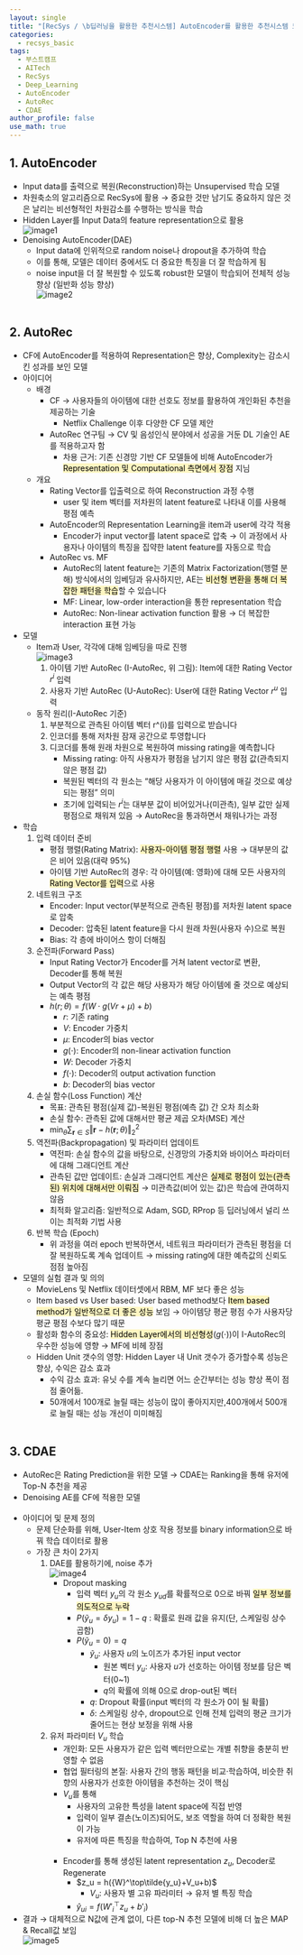 ```yaml
---
layout: single
title: "[RecSys / \b딥러닝을 활용한 추천시스템] AutoEncoder를 활용한 추천시스템 모델 (AutoRec, CDAE)"
categories:
  - recsys_basic
tags:
  - 부스트캠프
  - AITech
  - RecSys
  - Deep_Learning
  - AutoEncoder
  - AutoRec
  - CDAE
author_profile: false
use_math: true
---
```

## 1. AutoEncoder
- Input data를 출력으로 복원(Reconstruction)하는 Unsupervised 학습 모델
- 차원축소의 알고리즘으로 RecSys에 활용 → 중요한 것만 남기도 중요하지 않은 것은 날리는 비선형적인 차원감소를 수행하는 방식을 학습
- Hidden Layer를 Input Data의 feature representation으로 활용      
	![image1](../../images/2024-10-29-aitech-week11-12_6_2/image1.png)
- Denoising AutoEncoder(DAE)
	- Input data에 인위적으로 random noise나 dropout을 추가하여 학습
	- 이를 통해, 모델은 데이터 중에서도 더 중요한 특징을 더 잘 학습하게 됨
	- noise input을 더 잘 복원할 수 있도록 robust한 모델이 학습되어 전체적 성능 향상 (일반화 성능 향상)     
	![image2](../../images/2024-10-29-aitech-week11-12_6_2/image2.png)<br><br>

## 2. AutoRec
- CF에 AutoEncoder를 적용하여 Representation은 향상, Complexity는 감소시킨 성과를 보인 모델
- 아이디어
	- 배경
		- CF → 사용자들의 아이템에 대한 선호도 정보를 활용하여 개인화된 추천을 제공하는 기술
			- Netflix Challenge 이후 다양한 CF 모델 제안
		- AutoRec 연구팀 → CV 및 음성인식 분야에서 성공을 거둔 DL 기술인 AE를 적용하고자 함
			- 차용 근거: 기존 신경망 기반 CF 모델들에 비해 AutoEncoder가 <mark style="background: #FFF3A3A6;">Representation 및 Computational 측면에서 장점</mark> 지님
	- 개요
		- Rating Vector를 입출력으로 하여 Reconstruction 과정 수행
			- user 및 item 벡터를 저차원의 latent feature로 나타내 이를 사용해 평점 예측
		- AutoEncoder의 Representation Learning을 item과 user에 각각 적용
			- Encoder가 input vector를 latent space로 압축 → 이 과정에서 사용자나 아이템의 특징을 집약한 latent feature를 자동으로 학습
		- AutoRec vs. MF
			- AutoRec의 latent feature는 기존의 Matrix Factorization(행렬 분해) 방식에서의 임베딩과 유사하지만, AE는 <mark style="background: #FFF3A3A6;">비선형 변환을 통해 더 복잡한 패턴을 학습</mark>할 수 있습니다
			- MF: Linear, low-order interaction을 통한 representation 학습
			- AutoRec: Non-linear activation function 활용 → 더 복잡한 interaction 표현 가능
- 모델
	- Item과 User, 각각에 대해 임베딩을 따로 진행     
		 ![image3](../../images/2024-10-29-aitech-week11-12_6_2/image3.png)
		1. 아이템 기반 AutoRec (I-AutoRec, 위 그림): Item에 대한 Rating Vector $r^i$ 입력
		2. 사용자 기반 AutoRec (U-AutoRec): User에 대한 Rating Vector $r^u$ 입력
	- 동작 원리(I-AutoRec 기준)
		1. 부분적으로 관측된 아이템 벡터 r^(i)를 입력으로 받습니다
		2. 인코더를 통해 저차원 잠재 공간으로 투영합니다
		3. 디코더를 통해 원래 차원으로 복원하여 missing rating을 예측합니다
			- Missing rating: 아직 사용자가 평점을 남기지 않은 평점 값(관측되지 않은 평점 값)
			- 복원된 벡터의 각 원소는 “해당 사용자가 이 아이템에 매길 것으로 예상되는 평점” 의미
			- 초기에 입력되는 $r^i$는 대부분 값이 비어있거나(미관측), 일부 값만 실제 평점으로 채워져 있음 → AutoRec을 통과하면서 채워나가는 과정
- 학습
	1. 입력 데이터 준비
		- 평점 행렬(Rating Matrix): <mark style="background: #FFF3A3A6;">사용자-아이템 평점 행렬</mark> 사용 → 대부분의 값은 비어 있음(대략 95%)
		- 아이템 기반 AutoRec의 경우: 각 아이템(예: 영화)에 대해 모든 사용자의 <mark style="background: #FFF3A3A6;">Rating Vector를 입력</mark>으로 사용
	2. 네트워크 구조
		- Encoder: Input vector(부분적으로 관측된 평점)를 저차원 latent space로 압축
		- Decoder: 압축된 latent feature을 다시 원래 차원(사용자 수)으로 복원
		- Bias: 각 층에 바이어스 항이 더해짐
	3. 순전파(Forward Pass)
		- Input Rating Vector가 Encoder를 거쳐 latent vector로 변환, Decoder를 통해 복원
		- Output Vector의 각 값은 해당 사용자가 해당 아이템에 줄 것으로 예상되는 예측 평점
		- $h(r;\theta) = f(W \cdot g(Vr + \mu)+b)$
			- $r$: 기존 rating
			- $V$: Encoder 가중치
			- $\mu$: Encoder의 bias vector
			- $g(\cdot)$: Encoder의 non-linear activation function
			- $W$: Decoder 가중치
			- $f(\cdot)$: Decoder의 output activation function
			- $b$: Decoder의 bias vector
	4. 손실 함수(Loss Function) 계산
		- 목표: 관측된 평점(실제 값)-복원된 평점(예측 값) 간 오차 최소화
		- 손실 함수: 관측된 값에 대해서만 평균 제곱 오차(MSE) 계산
		- $\min_{\theta} \sum_{\mathbf{r} \in S} \Vert \mathbf{r} - h(\mathbf{r}; \theta) \Vert_2^2$
	5. 역전파(Backpropagation) 및 파라미터 업데이트
		- 역전파: 손실 함수의 값을 바탕으로, 신경망의 가중치와 바이어스 파라미터에 대해 그래디언트 계산
		- 관측된 값만 업데이트: 손실과 그래디언트 계산은 <mark style="background: #FFF3A3A6;">실제로 평점이 있는(관측된) 위치에 대해서만 이뤄짐</mark> → 미관측값(비어 있는 값)은 학습에 관여하지 않음
		- 최적화 알고리즘: 일반적으로 Adam, SGD, RProp 등 딥러닝에서 널리 쓰이는 최적화 기법 사용
	6. 반복 학습 (Epoch)
		- 위 과정을 여러 epoch 반복하면서, 네트워크 파라미터가 관측된 평점을 더 잘 복원하도록 계속 업데이트 → missing rating에 대한 예측값의 신뢰도 점점 높아짐
- 모델의 실험 결과 및 의의
	- MovieLens 및 Netflix 데이터셋에서 RBM, MF 보다 좋은 성능
	- Item based vs User based: User based method보다 <mark style="background: #FFF3A3A6;">Item based method가 일반적으로 더 좋은 성능</mark> 보임 → 아이템당 평균 평점 수가 사용자당 평균 평점 수보다 많기 때문
	- 활성화 함수의 중요성: <mark style="background: #FFF3A3A6;">Hidden Layer에서의 비선형성</mark>($g(\cdot)$)이 I-AutoRec의 우수한 성능에 영향 → MF에 비헤 장점
	- Hidden Unit 갯수의 영향: Hidden Layer 내 Unit 갯수가 증가할수록 성능은 향상, 수익은 감소 효과
		- 수익 감소 효과: 유닛 수를 계속 늘리면 어느 순간부터는 성능 향상 폭이 점점 줄어듦.
		- 50개에서 100개로 늘릴 때는 성능이 많이 좋아지지만,400개에서 500개로 늘릴 때는 성능 개선이 미미해짐<br><br>

## 3. CDAE
- AutoRec은 Rating Prediction을 위한 모델 → CDAE는 Ranking을 통해 유저에 Top-N 추천을 제공
- Denoising AE를 CF에 적용한 모델<br><br>
- 아이디어 및 문제 정의
	- 문제 단순화를 위해, User-Item 상호 작용 정보를 binary information으로 바꿔 학습 데이터로 활용
	- 가장 큰 차이 2가지
		1. DAE를 활용하기에, noise 추가     
			![image4](../../images/2024-10-29-aitech-week11-12_6_2/image4.png)
			- Dropout masking
				- 입력 벡터 $y_u$의 각 원소 $y_{ud}$를 확률적으로 0으로 바꿔 <mark style="background: #FFF3A3A6;">일부 정보를 의도적으로 누락</mark>
				- $P(\tilde{y}_u = \delta y_u) = 1 - q$ : 확률로 원래 값을 유지(단, 스케일링 상수  곱함)
				- $P(\tilde{y}_u = 0) = q$
					- $\tilde{y}_u$: 사용자 $u$의 노이즈가 추가된 input vector
						- 원본 벡터 $y_u$: 사용자 $u$가 선호하는 아이템 정보를 담은 벡터(0~1)
						- $q$의 확률에 의해 0으로 drop-out된 벡터
					- $q$: Dropout 확률(input 벡터의 각 원소가 0이 될 확률)
					- $\delta$: 스케일링 상수, dropout으로 인해 전체 입력의 평균 크기가 줄어드는 현상 보정을 위해 사용
		2. 유저 파라미터 $V_u$ 학습
			- 개인화: 모든 사용자가 같은 입력 벡터만으로는 개별 취향을 충분히 반영할 수 없음
			- 협업 필터링의 본질: 사용자 간의 행동 패턴을 비교·학습하여, 비슷한 취향의 사용자가 선호한 아이템을 추천하는 것이 핵심
			- $V_u$를 통해
				- 사용자의 고유한 특성을 latent space에 직접 반영
				- 입력이 일부 결손(노이즈)되어도, 보조 역할을 하여 더 정확한 복원이 가능
				- 유저에 따른 특징을 학습하여, Top N 추천에 사용<br><br>
			- Encoder를 통해 생성된 latent representation $z_u$, Decoder로 Regenerate
				- $z_u = h({W}^\top\tilde{y_u}+V_u+b)$
					- $V_u$: 사용자 별 고유 파라미터 → 유저 별 특징 학습
				- $\hat{y}_{ui} = f\left( {W'_i}^\top z_u + b'_i \right)$
- 결과 → 대체적으로 N값에 관계 없이, 다른 top-N 추천 모델에 비해 더 높은 MAP & Recall값 보임     
	![image5](../../images/2024-10-29-aitech-week11-12_6_2/image5.png)